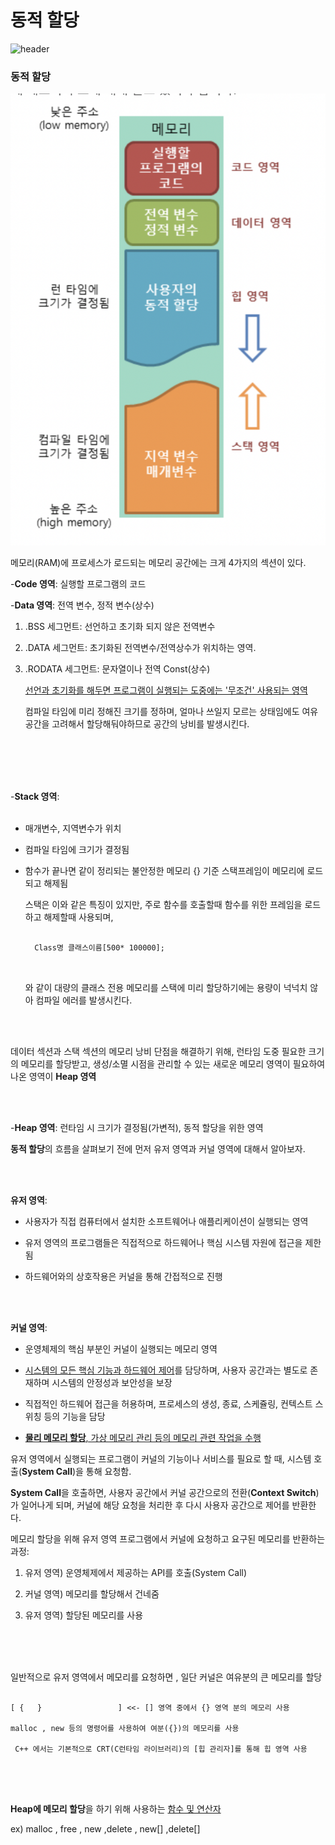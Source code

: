 <h1>동적 할당</h1>

 ![header](https://capsule-render.vercel.app/api?color=gradient&type=waving)

### 동적 할당

![StackFrameImage](/Images/DynamicAlloc1.png)




메모리(RAM)에 프로세스가 로드되는 메모리 공간에는 크게 4가지의 섹션이 있다.

-**Code 영역**: 실행할 프로그램의 코드 


-**Data 영역**: 전역 변수, 정적 변수(상수)

1.  .BSS 세그먼트: 선언하고 초기화 되지 않은 전역변수
2. .DATA 세그먼트: 초기화된 전역변수/전역상수가 위치하는 영역.
3. .RODATA 세그먼트: 문자열이나 전역 Const(상수) 

    <U>선언과 초기화를 해두면 프로그램이 실행되는 도중에는 '무조건' 사용되는 영역</U>

    컴파일 타임에 미리 정해진 크기를 정하며, 얼마나 쓰일지 모르는 상태임에도 여유공간을 고려해서 할당해둬야하므로 공간의 낭비를 발생시킨다.

<br>
<br>
<br>
<br>


-**Stack 영역**: 
<br>
<br>
* 매개변수, 지역변수가 위치
* 컴파일 타임에 크기가 결정됨 
* 함수가 끝나면 같이 정리되는 불안정한 메모리 {} 기준 스택프레임이 메모리에 로드되고 해제됨 

    스택은 이와 같은 특징이 있지만, 주로 함수를 호출할때 함수를 위한 프레임을 로드하고 해제할때 사용되며,

    <pre>
    <code>
    Class명 클래스이름[500* 100000];
    </code>
    </pre>
    와 같이 대량의 클래스 전용 메모리를 스택에 미리 할당하기에는 용량이 넉넉치 않아 컴파일 에러를 발생시킨다.

<br>
<br>

데이터 섹션과 스택 섹션의 메모리 낭비 단점을 해결하기 위해, 런타임 도중 필요한 크기의 메모리를 할당받고, 생성/소멸 시점을 관리할 수 있는 새로운 메모리 영역이 필요하여 나온 영역이 <B>Heap 영역</B>

<br>
<br>

-**Heap 영역**: 런타임 시 크기가 결정됨(가변적), 동적 할당을 위한 영역

<b>동적 할당</b>의 흐름을 살펴보기 전에 먼저 유저 영역과 커널 영역에 대해서 알아보자.

<br>
<br>


<b>유저 영역</b>: 

* 사용자가 직접 컴퓨터에서 설치한 소프트웨어나 애플리케이션이 실행되는 영역

* 유저 영역의 프로그램들은 직접적으로 하드웨어나 핵심 시스템 자원에 접근을 제한됨

* 하드웨어와의 상호작용은 커널을 통해 간접적으로 진행

<br>
<br>

<b>커널 영역</b>:

* 운영체제의 핵심 부분인 커널이 실행되는 메모리 영역
* <u>시스템의 모든 핵심 기능과 하드웨어 제어</u>를 담당하며, 사용자 공간과는 별도로 존재하며 시스템의 안정성과 보안성을 보장
* 직접적인 하드웨어 접근을 허용하며, 프로세스의 생성, 종료, 스케쥴링, 컨텍스트 스위칭 등의 기능을 담당

* <u><b>물리 메모리 할당</b>, 가상 메모리 관리 등의 메모리 관련 작업을 수행</u>


유저 영역에서 실행되는 프로그램이 커널의 기능이나 서비스를 필요로 할 때, 시스템 호출(<b>System Call</b>)을 통해 요청함.

<b>System Call</b>을 호출하면, 사용자 공간에서 커널 공간으로의 전환(<b>Context Switch</b>)가 일어나게 되며, 커널에 해당 요청을 처리한 후 다시 사용자 공간으로 제어를 반환한다.



메모리 할당을 위해 유저 영역 프로그램에서 커널에 요청하고 요구된 메모리를 반환하는 과정:

 1. 유저 영역) 운영체제에서 제공하는 API를 호출(System Call)

 2. 커널 영역) 메모리를 할당해서 건네줌 

 3. 유저 영역) 할당된 메모리를 사용

<br>
<br>
<br>

일반적으로 유저 영역에서 메모리를 요청하면 , 일단 커널은 여유분의 큰 메모리를 할당

<pre>
<code>
[ {   }                 ] <<- [] 영역 중에서 {} 영역 분의 메모리 사용
	
malloc , new 등의 명령어를 사용하여 여분({})의 메모리를 사용

 C++ 에서는 기본적으로 CRT(C런타임 라이브러리)의 [힙 관리자]를 통해 힙 영역 사용
</code>
</pre>

<br>
<br>

<b>Heap에 메모리 할당</b>을 하기 위해 사용하는 <u>함수 및 연산자</u>

ex) malloc , free , new ,delete , new[] ,delete[]


   
















